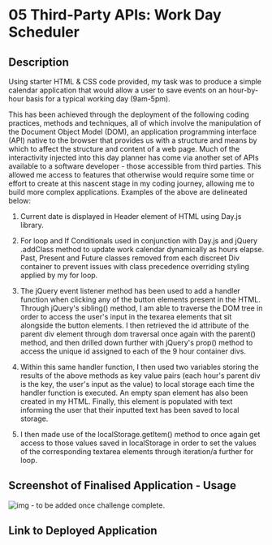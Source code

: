 # 05 Third-Party APIs: Work Day Scheduler

## Description

Using starter HTML & CSS code provided, my task was to produce a simple calendar application that would allow a user to save events on an hour-by-hour basis for a typical working day (9am-5pm).

This has been achieved through the deployment of the following coding practices, methods and techniques, all of which involve the manipulation of the Document Object Model (DOM), an application programming interface (API) native to the browser that provides us with a structure and means by which to affect the structure and content of a web page. Much of the interactivity injected into this day planner has come via another set of APIs available to a software developer - those accessible from third parties. This allowed me access to features that otherwise would require some time or effort to create at this nascent stage in my coding journey, allowing me to build more complex applications. Examples of the above are delineated below:

1. Current date is displayed in Header element of HTML using Day.js library.

2. For loop and If Conditionals used in conjunction with Day.js and jQuery .addClass method to update work calendar dynamically as hours elapse. Past, Present and Future classes removed from each discreet Div container to prevent issues with class precedence overriding styling applied by my for loop.

3. The jQuery event listener method has been used to add a handler function when clicking any of the button elements present in the HTML. Through jQuery's sibling() method, I am able to traverse the DOM tree in order to access the user's input in the texarea elements that sit alongside the button elements. I then retrieved the id attribute of the parent div element through dom traversal once again with the parent() method, and then drilled down further with jQuery's prop() method to access the unique id assigned to each of the 9 hour container divs.

4.  Within this same handler function, I then used two variables storing the results of the above methods as key value pairs (each hour's parent div is the key, the user's input as the value) to local storage each time the handler function is executed. An empty span element has also been created in my HTML. Finally, this element is populated with text informing the user that their inputted text has been saved to local storage.

5. I then made use of the localStorage.getItem() method to once again get access to those values saved in localStorage in order to set the values of the corresponding textarea elements through iteration/a further for loop.

## Screenshot of Finalised Application - Usage

![img](./) - to be added once challenge complete.

## Link to Deployed Application
